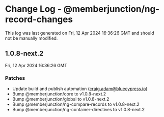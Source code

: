 # Change Log - @memberjunction/ng-record-changes

This log was last generated on Fri, 12 Apr 2024 16:36:26 GMT and should not be manually modified.

<!-- Start content -->

## 1.0.8-next.2

Fri, 12 Apr 2024 16:36:26 GMT

### Patches

- Update build and publish automation (craig.adam@bluecypress.io)
- Bump @memberjunction/core to v1.0.8-next.2
- Bump @memberjunction/global to v1.0.8-next.2
- Bump @memberjunction/ng-compare-records to v1.0.8-next.2
- Bump @memberjunction/ng-container-directives to v1.0.8-next.2
